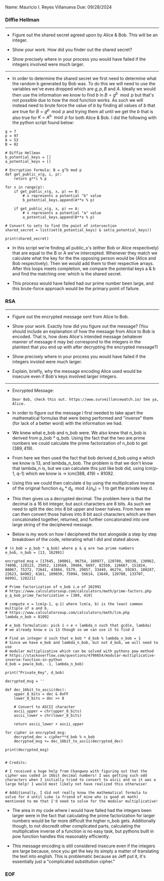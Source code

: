 Name: Mauricio I. Reyes Villanueva
Due: 09/28/2024

### Diffie Hellman
---

- Figure out the shared secret agreed upon by Alice & Bob. This will be an integer.

- Show your work. How did you finder out the shared secret?

- Show precisely where in your process you would have failed if the integers involved were much larger.

---

- In order to determine the shared secret we first need to determine what the random b generated by Bob was. To do this we will need to use the variables we've eves dropped which are $g, p, B$ and $A$. Ideally we would then use the information we know to find $b$ in $B = g^b \mod p$ but that's not possible due to how the mod function works. As such we will instead need to brute force the value of $b$ by finding all values of $b$ that are true for $B = g^p \mod p$ and trying them all until we get the $b$ that is also true for $K = A^b \mod p$ for both Alice & Bob. I did the following with the python script found below:

```
g = 7
p = 97
A = 53
B = 82

# Diffie Hellman
b_potential_keys = []
a_potential_keys = []

# Encryption formula: B = g^b mod p
def get_public_x(g, i, p):
	return g**i % p

for x in range(p):
	if get_public_x(g, x, p) == B:
		# x represents a potential "b" value
		b_potential_keys.append(A**x % p)

	if get_public_x(g, x, p) == A:
		# x represents a potential "a" value
		a_potential_keys.append(B**x % p)
	
# Convert to sets to find the point of intersection
shared_secret = list(set(b_potential_keys) & set(a_potential_keys))

print(shared_secret)

```

- In this script we're finding all public_x's (either Bob or Alice respectively) that are equal to the B or A we've intercepted. Whenever they match we calculate what the key for the the opposing person would be (Alice and Bob respectively). Then we would add them to their respective arrays. After this loops meets completion, we compare the potential keys a & b and find the matching one: which is the shared secret.

- This process would have failed had our prime number been large, and this brute-force approach would be the primary point of failure.

### RSA
---

- Figure out the encrypted message sent from Alice to Bob.

- Show your work. Exactly how did you figure out the message? (You should include an explanation of how the message from Alice to Bob is encoded. That is, how does Alice's intended message (whatever manner of message it may be) correspond to the integers in the plaintext that you end up with after decrypting the encrypted message?)

- Show precisely where in your process you would have failed if the integers involed were much larger.

- Explain, briefly, why the message encoding Alice used would be insecure even if Bob's keys involved larger integers.

---

- Encrypted Message:

  ```
  Dear Bob, check this out. https://www.surveillancewatch.io/ See ya, Alice.
  ```
- In order to figure out the message I first needed to take apart the mathematical formulas that were being performed and "inverse" them (for lack of a better word) with the information we had.

- We knew what e_bob and n_bob were. We also knew that n_bob is derived from p_bob * q_bob. Using the fact that the two are prime numbers we could calculate the prime factorization of n_bob to get $(389, 419)$.

- From here we then used the fact that bob derived d_bob using e which we know is 13, and lambda_n_bob. The problem is that we don't know that lambda_n is, but we can calculate this just like bob did, using lcm(p-1, q-1) which we know is -> lcm(388, 419) = 81092.

- Using this we could then calculate d by using the multiplicative inverse of the original function $e_b * d_b \mod \lambda(n_b) = 1$ to get the private key d.

- This then gives us a decrypted decimal. The problem here is that the decimal is a 16 bit integer, but ascii characters are 8 bits. As such we need to split the dec into 8 bit upper and lower halves. From here we can then convert those halves into 8 bit ascii characters which are then concatonated together, returned, and further concatonated into one large string of the deciphered message.

- Below is my work on how I deciphered the text alongside a step by step breakdown of the code, reiterating what I did and stated above.

```
# (n_bob = p_bob * q_bob) where p & q are two prime numbers
e_bob, n_bob = [13, 162991]

encrypted_msg = [17645, 100861, 96754, 160977, 120780, 90338, 130962, 74096, 128123, 25052, 119569, 39404, 6697, 82550, 126667, 151824, 80067, 75272, 72641, 43884, 5579, 29857, 33449, 46274, 59283, 109287, 22623, 84902, 6161, 109039, 75094, 56614, 13649, 120780, 133707, 66992, 128221]

# Prime factorization of n_bob i.e of 162991
# https://www.calculatorsoup.com/calculators/math/prime-factors.php
p_q_bob_prime_factorization = [389, 419]

# compute n = lcm(p-1, q-1) where lcm(a, b) is the least common multiple of a and b.
# https://www.calculatorsoup.com/calculators/math/lcm.php
lambda_n_bob = 81092

# e_bob formulation: pick 1 < e < lambda_n such that gcd(e, lambda)
# we already know e is 13 though so we can use it to find d

# Find an integer d such that e_bob * d_bob % lambda_n_bob = 1
# Since we have e_bob and lambda_n_bob, but not d_bob, we will need to use 
# modular multiplicative which can be solved with pythons pow method
# https://stackoverflow.com/questions/4798654/modular-multiplicative-inverse-function-in-python
d_bob = pow(e_bob, -1, lambda_n_bob)

print("Private_Key", d_bob)

decrypted_msg = ''

def dec_16bit_to_ascii(dec):
	upper_8_bits = dec & 0xFF
	lower_8_bits = dec >> 8
	
	# Convert to ASCII character
	ascii_upper = chr(upper_8_bits)
	ascii_lower = chr(lower_8_bits)
	
	return ascii_lower + ascii_upper

for cipher in encrypted_msg:
	decrypted_dec = cipher**d_bob % n_bob
	decrypted_msg += dec_16bit_to_ascii(decrypted_dec)

print(decrypted_msg)


# Credits: 

# I received a huge help from Changwoo with figuring out that the cipher was coded in 16bit decimal numbers! I was getting such odd characters when I initially tried to convert to ascii and so it was a large help! I would most likely not have realized this otherwise!

# Additionally, I did not really know the mathematical formula to solve for d until Luke (a friend of mine who is good at math) mentioned to me that I'd need to solve for the modular multiplicative!
```

- The area in my code where I would have failed had the integers been larger were in the fact that calculating the prime factorization for larger numbers would be far more difficult the higher n_bob gets. Additionally though, to not discredit other complicated parts, calculating the multiplicative inverse of a function is no easy task, but pythons built in pow function handles this reasonably efficiently.

- This message encoding is still considered insecure even if the integers are large because, once you get the key its simply a matter of translating the text into english. This is problematic because as Jeff put it, it's essentially just a "complicated substitution cipher."

### EOF
